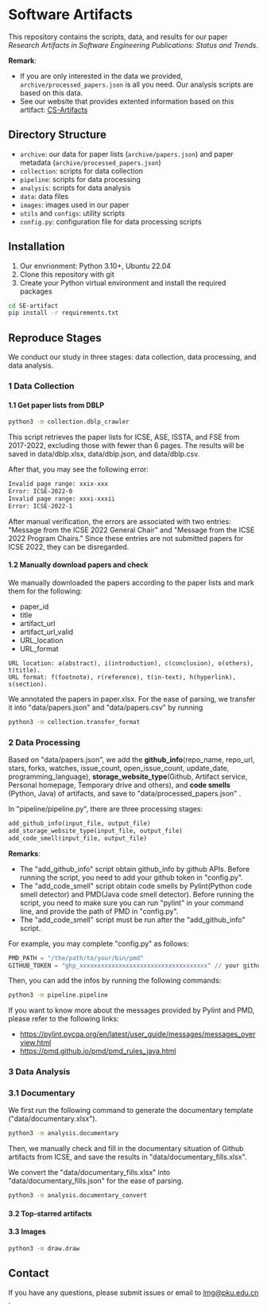 # Software Artifacts

This repository contains the scripts, data, and results for our paper *Research Artifacts in Software Engineering Publications: Status and Trends*. 

**Remark**: 
- If you are only interested in the data we provided, `archive/processed_papers.json` is all you need. Our analysis scripts are based on this data.
- See our website that provides extented information based on this artifact: [CS-Artifacts](http://ra.bdware.cn/)

## Directory Structure

- `archive`: our data for paper lists (`archive/papers.json`) and paper metadata (`archive/processed_papers.json`)
- `collection`: scripts for data collection
- `pipeline`: scripts for data processing
- `analysis`: scripts for data analysis
- `data`: data files
- `images`: images used in our paper
- `utils` and `configs`: utility scripts
- `config.py`: configuration file for data processing scripts

## Installation

1. Our envrionment: Python 3.10+, Ubuntu 22.04
2. Clone this repository with git
3. Create your Python virtual environment and install the required packages

```bash
cd SE-artifact
pip install -r requirements.txt
```

## Reproduce Stages

We conduct our study in three stages: data collection, data processing, and data analysis.

### 1 Data Collection

#### 1.1 Get paper lists from DBLP

```bash
python3 -m collection.dblp_crawler
```

This script retrieves the paper lists for ICSE, ASE, ISSTA, and FSE from 2017-2022, excluding those with fewer than 6 pages.
The results will be saved in data/dblp.xlsx, data/dblp.json, and data/dblp.csv.

After that, you may see the following error:

```bash
Invalid page range: xxix-xxx
Error: ICSE-2022-0
Invalid page range: xxxi-xxxii
Error: ICSE-2022-1
```

After manual verification, the errors are associated with two entries: "Message from the ICSE 2022 General Chair" and "Message from the ICSE 2022 Program Chairs." Since these entries are not submitted papers for ICSE 2022, they can be disregarded.

#### 1.2 Manually download papers and check

We manually downloaded the papers according to the paper lists and mark them for the following:

- paper_id
- title
- artifact_url
- artifact_url_valid
- URL_location
- URL_format

```
URL location: a(abstract), i(introduction), c(conclusion), o(others), t(title). 
URL format: f(footnote), r(reference), t(in-text), h(hyperlink), s(section). 
```

We annotated the papers in paper.xlsx.
For the ease of parsing, we transfer it into "data/papers.json" and "data/papers.csv" by running

```bash
python3 -m collection.transfer_format
```

### 2 Data Processing

Based on "data/papers.json", we add the **github_info**(repo_name, repo_url, stars, forks, watches, issue_count, open_issue_count, update_date, programming_language), **storage_website_type**(Github, Artifact service, Personal homepage, Temporary drive and others), and **code smells** (Python, Java) of artifacts, and save to "data/processed_papers.json" .

In "pipeline/pipeline.py", there are three processing stages:

```python
add_github_info(input_file, output_file)
add_storage_website_type(input_file, output_file)
add_code_smell(input_file, output_file)
```

**Remarks**:

- The "add_github_info" script obtain github_info by github APIs. Before running the script, you need to add your github token in "config.py".
- The "add_code_smell" script obtain code smells by Pylint(Python code smell detector) and PMD(Java code smell detector). Before running the script, you need to make sure you can run "pylint" in your command line, and provide the path of PMD in "config.py".
- The "add_code_smell" script must be run after the "add_github_info" script.

For example, you may complete "config.py" as follows:

```python
PMD_PATH = "/the/path/to/your/bin/pmd"
GITHUB_TOKEN = "ghp_xxxxxxxxxxxxxxxxxxxxxxxxxxxxxxxxxxxx" // your github token
```

Then, you can add the infos by running the following commands:

```bash
python3 -m pipeline.pipeline
```

If you want to know more about the messages provided by Pylint and PMD, please refer to the following links:

- https://pylint.pycqa.org/en/latest/user_guide/messages/messages_overview.html
- https://pmd.github.io/pmd/pmd_rules_java.html

### 3 Data Analysis

### 3.1 Documentary

We first run the following command to generate the documentary template ("data/documentary.xlsx").

```bash
python3 -m analysis.documentary
```

Then, we manually check and fill in the documentary situation of Github artifacts from ICSE, and save the results in "data/documentary_fills.xlsx".

We convert the "data/documentary_fills.xlsx" into "data/documentary_fills.json" for the ease of parsing.

```bash
python3 -m analysis.documentary_convert
```

#### 3.2 Top-starred artifacts


#### 3.3 Images

```bash
python3 -m draw.draw
```

## Contact

If you have any questions, please submit issues or email to [lmg@pku.edu.cn](lmg@pku.edu.cn) .